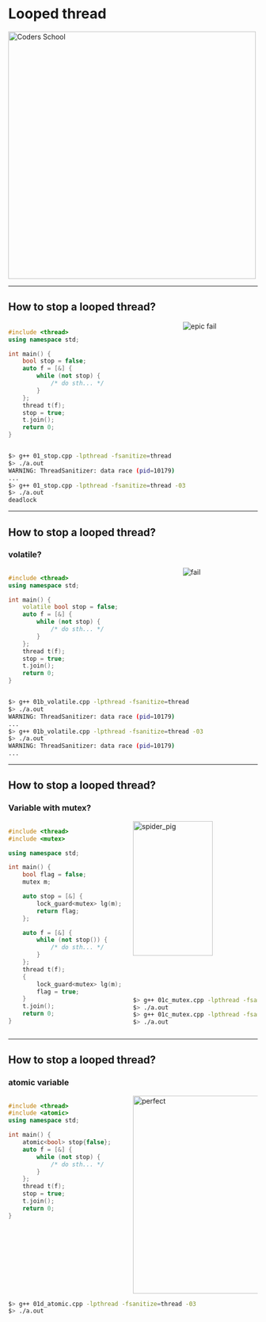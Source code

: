 <!-- .slide: data-background="#111111" -->

# Looped thread

<a href="https://coders.school">
    <img width="500" data-src="../coders_school_logo.png" alt="Coders School" class="plain">
</a>

___
<!-- .slide: style="font-size: .85em" -->

## How to stop a looped thread?

<div style="display: flex;">

<div style="width: 70%;">

```cpp []
#include <thread>
using namespace std;

int main() {
    bool stop = false;
    auto f = [&] {
        while (not stop) {
            /* do sth... */
        }
    };
    thread t(f);
    stop = true;
    t.join();
    return 0;
}
```
<!-- .element: class="fragment fade-in" -->

</div>

<div>

<img data-src="img/epic_fail.jpg" alt="epic fail" class="plain">
<!-- .element: class="fragment fade-in" -->

</div>

</div>

```bash
$> g++ 01_stop.cpp -lpthread -fsanitize=thread
$> ./a.out
WARNING: ThreadSanitizer: data race (pid=10179)
...
$> g++ 01_stop.cpp -lpthread -fsanitize=thread -03
$> ./a.out
deadlock
```
<!-- .element: class="fragment fade-in" -->

___
<!-- .slide: style="font-size: .85em" -->

## How to stop a looped thread?

### volatile?

<div style="display: flex;">

<div style="width: 70%;">

```cpp []
#include <thread>
using namespace std;

int main() {
    volatile bool stop = false;
    auto f = [&] {
        while (not stop) {
            /* do sth... */
        }
    };
    thread t(f);
    stop = true;
    t.join();
    return 0;
}
```
<!-- .element: class="fragment fade-in" -->

</div>

<div>

<img data-src="img/fail.jpg" alt="fail" class="plain">
<!-- .element: class="fragment fade-in" -->

</div>

</div>

```bash
$> g++ 01b_volatile.cpp -lpthread -fsanitize=thread
$> ./a.out
WARNING: ThreadSanitizer: data race (pid=10179)
...
$> g++ 01b_volatile.cpp -lpthread -fsanitize=thread -03
$> ./a.out
WARNING: ThreadSanitizer: data race (pid=10179)
...
```
<!-- .element: class="fragment fade-in" -->

___
<!-- .slide: style="font-size: .7em" -->

## How to stop a looped thread?

### Variable with mutex?

<div style="display: flex;">

<div style="width: 50%;">

```cpp []
#include <thread>
#include <mutex>

using namespace std;

int main() {
    bool flag = false;
    mutex m;

    auto stop = [&] {
        lock_guard<mutex> lg(m);
        return flag;
    };

    auto f = [&] {
        while (not stop()) {
            /* do sth... */
        }
    };
    thread t(f);
    {
        lock_guard<mutex> lg(m);
        flag = true;
    }
    t.join();
    return 0;
}
```
<!-- .element: class="fragment fade-in" -->

</div>

<div style="width: 50%;">

<img data-src="img/spider_pig.jpg" alt="spider_pig" class="plain" style="width: 80%">
<!-- .element: class="fragment fade-in" -->


```bash
$> g++ 01c_mutex.cpp -lpthread -fsanitize=thread
$> ./a.out
$> g++ 01c_mutex.cpp -lpthread -fsanitize=thread -03
$> ./a.out
```
<!-- .element: class="fragment fade-in" -->

</div>

</div>

___
<!-- .slide: style="font-size: .9em" -->

## How to stop a looped thread?

### atomic variable

<div style="display: flex;">

<div style="width: 50%;">

```cpp []
#include <thread>
#include <atomic>
using namespace std;

int main() {
    atomic<bool> stop{false};
    auto f = [&] {
        while (not stop) {
            /* do sth... */
        }
    };
    thread t(f);
    stop = true;
    t.join();
    return 0;
}
```
<!-- .element: class="fragment fade-in" -->

</div>

<div style="width: 50%;">

<img height="400px" data-src="img/perfect.jpeg" alt="perfect" class="plain">
<!-- .element: class="fragment fade-in" -->

</div>

</div>

```bash
$> g++ 01d_atomic.cpp -lpthread -fsanitize=thread -03
$> ./a.out
```
<!-- .element: class="fragment fade-in" -->
